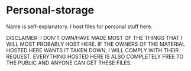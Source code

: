 # Personal-storage
Name is self-explanatory. I host files for personal stuff here.

DISCLAIMER: I DON'T OWN/HAVE MADE MOST OF THE THINGS THAT I WILL MOST PROBABLY HOST HERE. IF THE OWNERS OF THE MATERIAL HOSTED HERE WANTS IT TAKEN DOWN, I WILL COMPLY WITH THEIR REQUEST. EVERYTHING HOSTED HERE IS ALSO COMPLETELY FREE TO THE PUBLIC AND ANYONE CAN GET THESE FILES.
